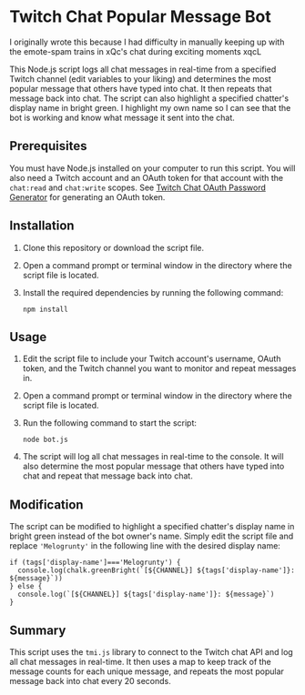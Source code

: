 # Twitch Chat Popular Message Bot

I originally wrote this because I had difficulty in manually keeping up with the emote-spam trains in xQc's chat during exciting moments xqcL

This Node.js script logs all chat messages in real-time from a specified Twitch channel (edit variables to your liking) and determines the most popular message that others have typed into chat. It then repeats that message back into chat. The script can also highlight a specified chatter's display name in bright green. I highlight my own name so I can see that the bot is working and know what message it sent into the chat.

## Prerequisites

You must have Node.js installed on your computer to run this script. You will also need a Twitch account and an OAuth token for that account with the `chat:read` and `chat:write` scopes. See [Twitch Chat OAuth Password Generator](https://twitchapps.com/tmi/) for generating an OAuth token.

## Installation

1. Clone this repository or download the script file.
2. Open a command prompt or terminal window in the directory where the script file is located.
3. Install the required dependencies by running the following command:

   ```
   npm install
   ```

## Usage

1. Edit the script file to include your Twitch account's username, OAuth token, and the Twitch channel you want to monitor and repeat messages in.
2. Open a command prompt or terminal window in the directory where the script file is located.
3. Run the following command to start the script:

   ```
   node bot.js
   ```

4. The script will log all chat messages in real-time to the console. It will also determine the most popular message that others have typed into chat and repeat that message back into chat.

## Modification

The script can be modified to highlight a specified chatter's display name in bright green instead of the bot owner's name. Simply edit the script file and replace `'Melogrunty'` in the following line with the desired display name:

```
if (tags['display-name']==='Melogrunty') {
  console.log(chalk.greenBright(`[${CHANNEL}] ${tags['display-name']}: ${message}`))
} else {
  console.log(`[${CHANNEL}] ${tags['display-name']}: ${message}`)
}
```

## Summary

This script uses the `tmi.js` library to connect to the Twitch chat API and log all chat messages in real-time. It then uses a map to keep track of the message counts for each unique message, and repeats the most popular message back into chat every 20 seconds.